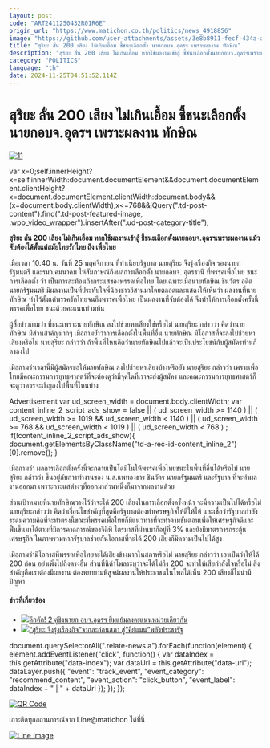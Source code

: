 ```yaml
---
layout: post
code: "ART2411250432R01R6E"
origin_url: "https://www.matichon.co.th/politics/news_4918856"
image: "https://github.com/user-attachments/assets/3e8b8911-fecf-434a-af3f-fc36cae339c8"
title: "สุริยะ ลั่น 200 เสียง ไม่เกินเอื้อม ชี้ชนะเลือกตั้ง นายกอบจ.อุดรฯ เพราะผลงาน ทักษิณ"
description: "สุริยะ ลั่น 200 เสียง ไม่เกินเอื้อม หากใช้ผลงานเข้าสู้ ชี้ชนะเลือกตั้งนายกอบจ.อุดรฯเพราะผลงาน แม้ว จับต้องได้ตั้งแต่สมัยไทยรักไทย ถึง เพื่อไทย"
category: "POLITICS"
language: "th"
date: 2024-11-25T04:51:52.114Z
---
```


# สุริยะ ลั่น 200 เสียง ไม่เกินเอื้อม ชี้ชนะเลือกตั้ง นายกอบจ.อุดรฯ เพราะผลงาน ทักษิณ

[![](https://www.matichon.co.th/wp-content/uploads/2024/11/11-217.jpg "11")](https://www.matichon.co.th/wp-content/uploads/2024/11/11-217.jpg)

var x=0;self.innerHeight?x=self.innerWidth:document.documentElement&&document.documentElement.clientHeight?x=document.documentElement.clientWidth:document.body&&(x=document.body.clientWidth),x<=768&&jQuery(".td-post-content").find(".td-post-featured-image, .wpb\_video\_wrapper").insertAfter(".ud-post-category-title");

**สุริยะ ลั่น 200 เสียง ไม่เกินเอื้อม หากใช้ผลงานเข้าสู้ ชี้ชนะเลือกตั้งนายกอบจ.อุดรฯเพราะผลงาน แม้ว จับต้องได้ตั้งแต่สมัยไทยรักไทย ถึง เพื่อไทย**

เมื่อเวลา 10.40 น. วันที่ 25 พฤศจิกายน ที่ทำเนียบรัฐบาล นายสุริยะ จึงรุ่งเรืองกิจ รองนายกรัฐมนตรี และรมว.คมนาคม ให้สัมภาษณ์ถึงผลการเลือกตั้ง นายกอบจ. อุดรธานี ที่พรรคเพื่อไทย ชนะการเลือกตั้ง ว่า เป็นการสะท้อนถึงกระแสของพรรคเพื่อไทย โดยเฉพาะเมื่อนายทักษิณ ชินวัตร อดีตนายกรัฐมนตรี มีผลงานเป็นที่ประทับใจพี่น้องชาวอีสานมาโดยตลอดและแสดงให้เห็นว่า ผลงานที่นายทักษิณ ทำไว้ตั้งแต่พรรครักไทยจนถึงพรรคเพื่อไทย เป็นผลงานที่จับต้องได้ จึงทำให้การเลือกตั้งครั้งนี้พรรคเพื่อไทย ชนะด้วยคะแนนท่วมท้น

ผู้สื่อข่าวถามว่า ที่ชนะเพราะนายทักษิณ ลงไปช่วยหาเสียงใช่หรือไม่ นายสุริยะ กล่าวว่า คิดว่านายทักษิณ มีส่วนสำคัญมากๆ เมื่อถามย้ำว่าการเลือกตั้งในพื้นที่อื่น นายทักษิณ มีโอกาสที่จะลงไปช่วยหาเสียงหรือไม่ นายสุริยะ กล่าวว่า ถ้าพื้นที่ไหนคิดว่านายทักษิณไปแล้วจะเป็นประโยชน์กับผู้สมัครท่านก็คงลงไป

เมื่อถามว่าเวลานี้มีผู้สมัครขอให้นายทักษิณ ลงไปช่วยหาเสียงบ้างหรือยัง นายสุริยะ กล่าวว่า เพราะเพื่อไทยมีคณะกรรมการยุทธศาสตร์ที่จะต้องดูว่ามีจุดใดที่เราจะส่งผู้สมัคร และคณะกรรมการยุทธศาสตร์ก็จะดูว่าควรจะเชิญลงไปพื้นที่ไหนบ้าง

Advertisement var ud\_screen\_width = document.body.clientWidth; var content\_inline\_2\_script\_ads\_show = false || ( ud\_screen\_width >= 1140 ) || ( ud\_screen\_width >= 1019 && ud\_screen\_width < 1140 ) || ( ud\_screen\_width >= 768 && ud\_screen\_width < 1019 ) || ( ud\_screen\_width < 768 ) ; if(!content\_inline\_2\_script\_ads\_show){ document.getElementsByClassName("td-a-rec-id-content\_inline\_2")\[0\].remove(); }

เมื่อถามว่า ผลการเลือกตั้งครั้งนี้จะกลายเป็นโดมิโนให้พรรคเพื่อไทยชนะในพื้นที่อื่นได้หรือไม่ นายสุริยะ กล่าวว่า ขึ้นอยู่กับการทำงานของ น.ส.แพทองธาร ชินวัตร นายกรัฐมนตรี และรัฐบาล ที่จะทำผลงานออกมา เพราะกระแสต่างๆที่ออกมาส่วนหนึ่งก็มาจากผลงานด้วย

ส่วนเป้าหมายที่นายทักษิณวางไว้ว่าจะได้ 200 เสียงในการเลือกตั้งครั้งหน้า จะมีความเป็นไปได้หรือไม่ นายสุริยะกล่าวว่า คิดว่าเงื่อนไขสำคัญที่สุดคือรัฐบาลต้องทำเศรษฐกิจให้ดีให้ได้ และเชื่อว่ารัฐบาลกำลังระดมความคิดที่จะทำตรงนี้ขณะที่พรรคเพื่อไทยก็มีแนวทางที่จะทำตามขั้นตอนเพื่อให้เศรษฐกิจดีและฟื้นขึ้นมาได้ตามที่มีการคาดการณ์ของจีดีพี ไตรมาสที่ผ่านมาก็อยู่ที่ 3% และยังมีมาตรการกระตุ้นเศรษฐกิจ ในภาพรวมหากรัฐบาลช่วยกันโอกาสที่จะได้ 200 เสียงก็มีความเป็นไปได้สูง

เมื่อถามว่ามีโอกาสที่พรรคเพื่อไทยจะได้เสียงข้างมากในสภาหรือไม่ นายสุริยะ กล่าวว่า เอาเป็นว่าให้ได้ 200 ก่อน อย่าเพิ่งไปถึงตรงอื่น ส่วนที่นิด้าโพลระบุว่าจะได้ไม่ถึง 200 จะทำให้เสียกำลังใจหรือไม่ สิ่งสำคัญคือเราต้องมีผลงาน ต้องพยายามพิสูจน์ผลงานให้ประชาชนในโพลได้เห็น 200 เสียงก็ไม่น่ามีปัญหา

#### ข่าวที่เกี่ยวข้อง

*   [![](https://www.matichon.co.th/wp-content/uploads/2024/11/728-307.jpg)คึกคัก! 2 คู่ชิงนายก อบจ.อุดรฯ ยิ้มแย้มลงคะแนนหน่วยเดียวกัน](https://www.matichon.co.th/region/news_4916592)
*   [![](https://www.matichon.co.th/wp-content/uploads/2018/07/120.jpg)“สุริยะ จึงรุ่งเรืองกิจ”จากละอ่อนสภา สู่”คีย์แมน”พลังประชารัฐ](https://www.matichon.co.th/politics/news_1025009)

document.querySelectorAll(".relate-news a").forEach(function(element) { element.addEventListener("click", function() { var dataIndex = this.getAttribute("data-index"); var dataUrl = this.getAttribute("data-url"); dataLayer.push({ "event": "track\_event", "event\_category": "recommend\_content", "event\_action": "click\_button", "event\_label": dataIndex + " | " + dataUrl }); }); });

[![QR Code](https://www.matichon.co.th/wp-content/uploads/2023/07/wob1371z.jpg)](https://lin.ee/ht0nDxX)

เกาะติดทุกสถานการณ์จาก Line@matichon ได้ที่นี่

[![Line Image](https://www.matichon.co.th/wp-content/uploads/2023/07/th.png)](https://lin.ee/ht0nDxX)